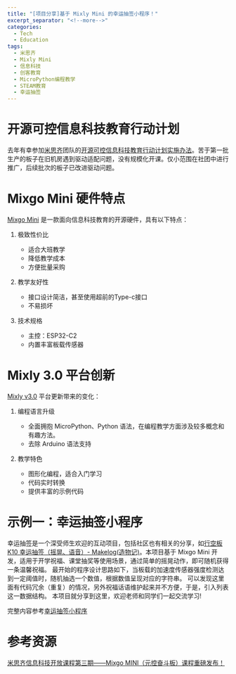 ```yaml
---
title: "[项目分享]基于 Mixly Mini 的幸运抽签小程序！"
excerpt_separator: "<!--more-->"
categories:
  - Tech
  - Education
tags:
  - 米思齐
  - Mixly Mini
  - 信息科技
  - 创客教育
  - MicroPython编程教学
  - STEAM教育
  - 幸运抽签
---
```

# 开源可控信息科技教育行动计划
去年有幸参加[米思齐](https://mixly.cn/)团队的[开源可控信息科技教育行动计划实施办法](https://mp.weixin.qq.com/s/r1v_C-D0fuN_bJOD6t8Mdw)。苦于第一批生产的板子在旧机房遇到驱动适配问题，没有规模化开课。仅小范围在社团中进行推广，后续批次的板子已改进驱动问题。

<!--more-->

# Mixgo Mini 硬件特点

[Mixgo Mini](https://mixly.cn/fredqian/mixgomini) 是一款面向信息科技教育的开源硬件，具有以下特点：
1. 极致性价比
   - 适合大班教学
   - 降低教学成本
   - 方便批量采购

2. 教学友好性
   - 接口设计简洁，甚至使用超前的Type-c接口
   - 不易损坏

3. 技术规格
   - 主控：ESP32-C2
   - 内置丰富板载传感器

# Mixly 3.0 平台创新
[Mixly v3.0](https://go.mixly.cn/) 平台更新带来的变化：

1. 编程语言升级
   - 全面拥抱 MicroPython、Python 语法，在编程教学方面涉及较多概念和有趣方法。
   - 去除 Arduino 语法支持

2. 教学特色
   - 图形化编程，适合入门学习
   - 代码实时转换
   - 提供丰富的示例代码

# 示例一：幸运抽签小程序

幸运抽签是一个深受师生欢迎的互动项目，包括社区也有相关的分享，如[行空板K10 幸运抽签（摇晃、语音）- Makelog(造物记)](https://makelog.dfrobot.com.cn/article-315747.html)。本项目基于 Mixgo Mini 开发，适用于开学祝福、课堂抽奖等使用场景，通过简单的摇晃动作，即可随机获得一条温馨祝福。
最开始的程序设计思路如下，当板载的加速度传感器强度检测达到一定阈值时，随机抽选一个数值，根据数值呈现对应的字符串。
可以发现这里面有代码冗余（重复）的情况，另外祝福话语维护起来并不方便，于是，引入列表这一数据结构。
本项目就分享到这里，欢迎老师和同学们一起交流学习!

完整内容参考[幸运抽签小程序](https://mc.dfrobot.com.cn/thread-397559-1-1.html?fromuid=843218)

# 参考资源
[米思齐信息科技开放课程第三期——Mixgo MINI（元控奋斗板）课程重磅发布！](https://mp.weixin.qq.com/s/HpgGZ9o3_o7Ra0EzMYZLPQ)